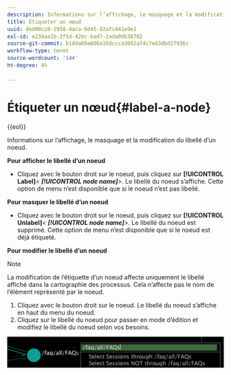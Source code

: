 ```yaml
---
description: Informations sur l’affichage, le masquage et la modification du libellé d’un noeud.
title: Étiqueter un nœud
uuid: ded00cc8-2958-4aca-9d45-92afc441e9e2
exl-id: e234aa1b-2f5d-42ec-bad7-2ada0db38702
source-git-commit: b1dda69a606a16dccca30d2a74c7e63dbd27936c
workflow-type: tm+mt
source-wordcount: '144'
ht-degree: 4%

---
```


# Étiqueter un nœud{#label-a-node}

{{eol}}

Informations sur l’affichage, le masquage et la modification du libellé d’un noeud.

**Pour afficher le libellé d’un noeud**

* Cliquez avec le bouton droit sur le noeud, puis cliquez sur **[!UICONTROL Label]***&lt; **[!UICONTROL node name]**>*. Le libellé du noeud s’affiche. Cette option de menu n’est disponible que si le noeud n’est pas libellé.

**Pour masquer le libellé d’un noeud**

* Cliquez avec le bouton droit sur le noeud, puis cliquez sur **[!UICONTROL Unlabel]***&lt; **[!UICONTROL node name]**>*. Le libellé du noeud est supprimé. Cette option de menu n’est disponible que si le noeud est déjà étiqueté.

**Pour modifier le libellé d’un noeud**

>[!NOTE]
>
>La modification de l’étiquette d’un noeud affecte uniquement le libellé affiché dans la cartographie des processus. Cela n’affecte pas le nom de l’élément représenté par le noeud.

1. Cliquez avec le bouton droit sur le noeud. Le libellé du noeud s’affiche en haut du menu du noeud.
1. Cliquez sur le libellé du noeud pour passer en mode d’édition et modifiez le libellé du noeud selon vos besoins.

![](assets/mnu_2DProcessMap_label.png)
